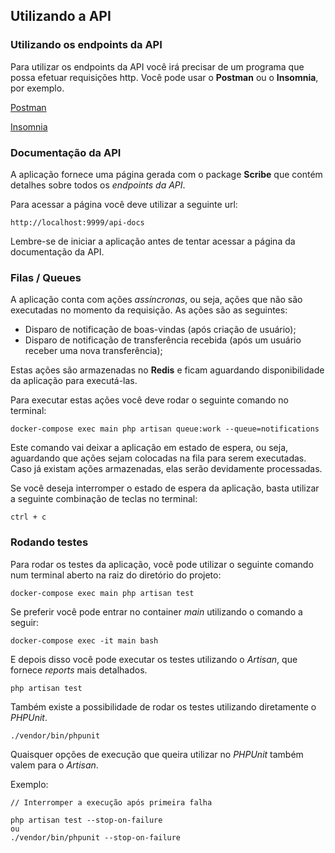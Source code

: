 ## Utilizando a API

### Utilizando os endpoints da API

Para utilizar os endpoints da API você irá precisar de um programa que possa efetuar requisições http. Você pode usar o **Postman** ou o **Insomnia**, por exemplo.

[Postman](https://www.postman.com/downloads/)

[Insomnia](https://insomnia.rest/download)

### Documentação da API

A aplicação fornece uma página gerada com o package **Scribe** que contém detalhes sobre todos os *endpoints da API*.

Para acessar a página você deve utilizar a seguinte url:

```
http://localhost:9999/api-docs
```

Lembre-se de iniciar a aplicação antes de tentar acessar a página da documentação da API.

### Filas / Queues

A aplicação conta com ações *assíncronas*, ou seja, ações que não são executadas no momento da requisição. As ações são as seguintes:

- Disparo de notificação de boas-vindas (após criação de usuário);
- Disparo de notificação de transferência recebida (após um usuário receber uma nova transferência);

Estas ações são armazenadas no **Redis** e ficam aguardando disponibilidade da aplicação para executá-las.

Para executar estas ações você deve rodar o seguinte comando no terminal:

```
docker-compose exec main php artisan queue:work --queue=notifications
```

Este comando vai deixar a aplicação em estado de espera, ou seja, aguardando que ações sejam colocadas na fila para serem executadas. Caso já existam ações armazenadas, elas serão devidamente processadas.

Se você deseja interromper o estado de espera da aplicação, basta utilizar a seguinte combinação de teclas no terminal:

`ctrl + c`

### Rodando testes

Para rodar os testes da aplicação, você pode utilizar o seguinte comando num terminal aberto na raiz do diretório do projeto:

```
docker-compose exec main php artisan test
```

Se preferir você pode entrar no container *main* utilizando o comando a seguir:

```
docker-compose exec -it main bash
```

E depois disso você pode executar os testes utilizando o *Artisan*, que fornece *reports* mais detalhados.

```
php artisan test
```

Também existe a possibilidade de rodar os testes utilizando diretamente o *PHPUnit*.

```
./vendor/bin/phpunit
```

Quaisquer opções de execução que queira utilizar no *PHPUnit* também valem para o *Artisan*.

Exemplo:

```
// Interromper a execução após primeira falha

php artisan test --stop-on-failure
ou
./vendor/bin/phpunit --stop-on-failure
```
